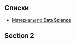 ## Списки
* [Материалы по **Data Science**](http://stage42.github.io/awesome-data-science-ru/)

## Section 2 ##